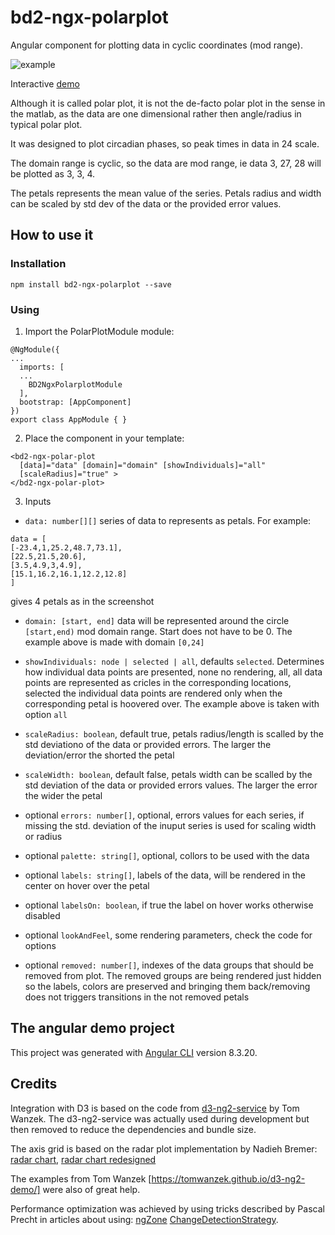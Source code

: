 # bd2-ngx-polarplot

Angular component for plotting data in cyclic coordinates (mod range).

![example](https://cloud.githubusercontent.com/assets/13380238/25580619/4f443636-2e7a-11e7-9c50-c694b5df9a61.jpg)

Interactive [demo](https://tzielins.github.io/bd2-ngx-polarplot/)

Although it is called polar plot, it is not the de-facto polar plot in the sense in the matlab,
as the data are one dimensional rather then angle/radius in typical polar plot.

It was designed to plot circadian phases, so peak times in data in 24 scale.

The domain range is cyclic, so the data are mod range, ie data 3, 27, 28 will be plotted
as 3, 3, 4.

The petals represents the mean value of the series. Petals radius and width can be scaled by std dev of the data or the provided error values.

## How to use it

### Installation

`npm install bd2-ngx-polarplot --save`

### Using

1. Import the PolarPlotModule module:

```
@NgModule({
...
  imports: [
  ...
    BD2NgxPolarplotModule
  ],
  bootstrap: [AppComponent]
})
export class AppModule { }
```

2. Place the component in your template:

```
<bd2-ngx-polar-plot
  [data]="data" [domain]="domain" [showIndividuals]="all"
  [scaleRadius]="true" >
</bd2-ngx-polar-plot>
```

3. Inputs

- `data: number[][]` series of data to represents as petals.
  For example:
```
data = [
[-23.4,1,25.2,48.7,73.1],
[22.5,21.5,20.6],
[3.5,4.9,3,4.9],
[15.1,16.2,16.1,12.2,12.8]
]
```
gives 4 petals as in the screenshot

- `domain: [start, end]` data will be represented around the circle `[start,end)` mod domain range.
  Start does not have to be 0. The example above is made with domain `[0,24]`

- `showIndividuals: node | selected | all`, defaults `selected`. Determines how individual data points are presented,
  none no rendering, all, all data points are represented as cricles in the corresponding locations, selected the individual
  data points are rendered only when the corresponding petal is hoovered over. The example above is taken with option `all`

- `scaleRadius: boolean`, default true, petals radius/length is scalled by the std deviationo of the data or provided errors. The larger the deviation/error the shorted the petal

- `scaleWidth: boolean`, default false, petals width can be scalled by the std deviation of the data or provided errors values. The larger the error the wider the petal

- optional `errors: number[]`, optional, errors values for each series, if missing the std. deviation of the inuput series is used for scaling width or radius

- optional `palette: string[]`, optional, collors to be used with the data

- optional `labels: string[]`, labels of the data, will be rendered in the center on hover over the petal

- optional `labelsOn: boolean`, if true the label on hover works otherwise disabled

- optional `lookAndFeel`, some rendering parameters, check the code for options

- optional `removed: number[]`, indexes of the data groups that should be removed from plot. The removed groups are being rendered just hidden so the labels, colors are preserved and bringing them back/removing does not triggers transitions in the not removed petals

## The angular demo project

This project was generated with [Angular CLI](https://github.com/angular/angular-cli) version 8.3.20.

## Credits

Integration with D3 is based on the code from [d3-ng2-service](https://github.com/tomwanzek/d3-ng2-service)
by Tom Wanzek.
The d3-ng2-service was actually used during development but then removed to reduce the dependencies and bundle size.

The axis grid is based on the radar plot implementation by Nadieh Bremer: [radar chart](https://gist.github.com/nbremer/21746a9668ffdf6d8242), [radar chart redesigned](https://www.visualcinnamon.com/2015/10/different-look-d3-radar-chart.html)

The examples from Tom Wanzek [https://tomwanzek.github.io/d3-ng2-demo/] were also of great help.

Performance optimization was achieved by using tricks described by Pascal Precht in articles about using:
[ngZone](https://blog.thoughtram.io/angular/2017/02/21/using-zones-in-angular-for-better-performance.html) [ChangeDetectionStrategy](https://blog.thoughtram.io/angular/2017/02/02/making-your-angular-app-fast.html).
